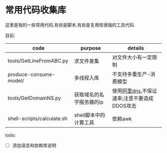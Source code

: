 # 常用代码收集库

这里是我的一些常用代码,有些是脚本,有些是复用性很强的工具代码.

目前:

|code|purpose|details|
|-|-|-|
|tools/GetLineFromABC.py|求文件差集|对文件大小有一定限制|
|produce-consume-model/|多线程入库|不支持多重生产-消费模型|
|tools/GetDomainNS.py|获取域名的名字服务器的ip|使用[阿里dns](http://www.alidns.com/),不保证速率;注意不要造成DDOS攻击|
|shell-scripts/calculate.sh|shell脚本中的计算工具|依赖awk|

todo:
  - [ ] 添加语言和依赖库说明
